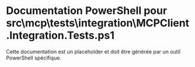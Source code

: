# Documentation PowerShell pour src\mcp\tests\integration\MCPClient.Integration.Tests.ps1

Cette documentation est un placeholder et doit être générée par un outil PowerShell spécifique.
